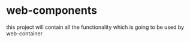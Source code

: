 # web-components
this project will contain all the functionality which is going to be used by  web-container
